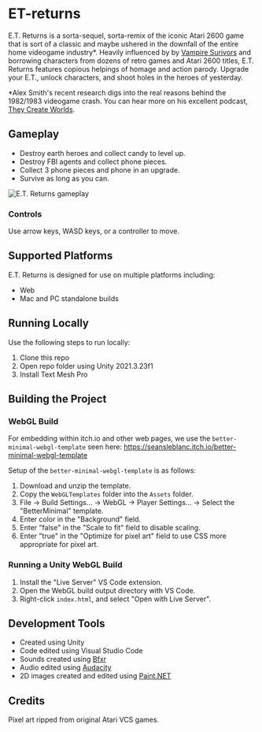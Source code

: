 # ET-returns
E.T. Returns is a sorta-sequel, sorta-remix of the iconic Atari 2600 game that is sort of a classic and maybe ushered in the downfall of the entire home videogame industry*. Heavily influenced by by [Vampire Surivors](https://poncle.itch.io/vampire-survivors) and borrowing characters from dozens of retro games and Atari 2600 titles, E.T. Returns features copious helpings of homage and action parody. Upgrade your E.T., unlock characters, and shoot holes in the heroes of yesterday.

*Alex Smith's recent research digs into the real reasons behind the 1982/1983 videogame crash. You can hear more on his excellent podcast, [They Create Worlds](https://www.theycreateworlds.com/).

## Gameplay
- Destroy earth heroes and collect candy to level up.
- Destroy FBI agents and collect phone pieces.
- Collect 3 phone pieces and phone in an upgrade.
- Survive as long as you can.

![E.T. Returns gameplay](https://github.com/mklewandowski/et-returns/blob/main/Assets/Images/et-returns-gameplay.gif?raw=true)

### Controls
Use arrow keys, WASD keys, or a controller to move.

## Supported Platforms
E.T. Returns is designed for use on multiple platforms including:
- Web
- Mac and PC standalone builds

## Running Locally
Use the following steps to run locally:
1. Clone this repo
2. Open repo folder using Unity 2021.3.23f1
3. Install Text Mesh Pro

## Building the Project

### WebGL Build
For embedding within itch.io and other web pages, we use the `better-minimal-webgl-template` seen here:
https://seansleblanc.itch.io/better-minimal-webgl-template

Setup of the `better-minimal-webgl-template` is as follows:
1. Download and unzip the template.
2. Copy the `WebGLTemplates` folder into the `Assets` folder.
3. File -> Build Settings... -> WebGL -> Player Settings... -> Select the "BetterMinimal" template.
4. Enter color in the "Background" field.
5. Enter "false" in the "Scale to fit" field to disable scaling.
6. Enter "true" in the "Optimize for pixel art" field to use CSS more appropriate for pixel art.

### Running a Unity WebGL Build
1. Install the "Live Server" VS Code extension.
2. Open the WebGL build output directory with VS Code.
3. Right-click `index.html`, and select "Open with Live Server".

## Development Tools
- Created using Unity
- Code edited using Visual Studio Code
- Sounds created using [Bfxr](https://www.bfxr.net/)
- Audio edited using [Audacity](https://www.audacityteam.org/)
- 2D images created and edited using [Paint.NET](https://www.getpaint.net/)

## Credits
Pixel art ripped from original Atari VCS games.